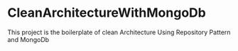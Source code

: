 # CleanArchitectureWithMongoDb
This project is the boilerplate of clean Architecture Using Repository Pattern and MongoDb
